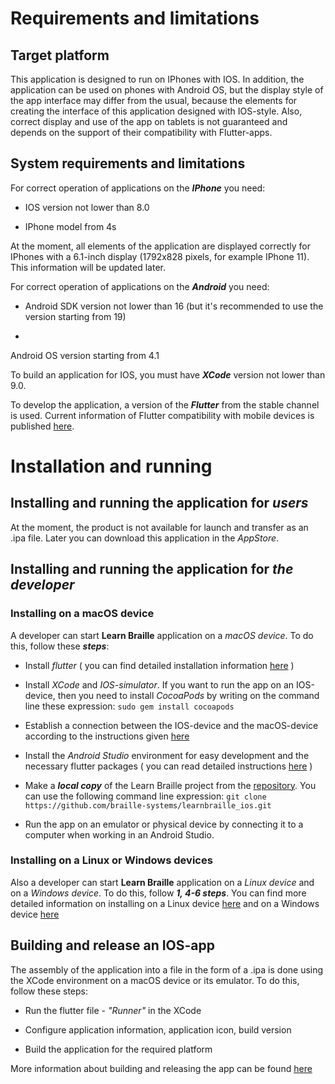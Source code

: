 # Requirements and limitations

## Target platform

 This application is designed to run on IPhones with IOS. In addition, the application can be used on phones with Android OS, but the display style of the app interface may differ from the usual, because the elements for creating the interface of this application designed with IOS-style. Also, correct display and use of the app on tablets is not guaranteed and depends on the support of their compatibility with Flutter-apps.

## System requirements and limitations

 For correct operation of applications on the ***IPhone*** you need:


- IOS version not lower than 8.0


- IPhone model from 4s

 At the moment, all elements of the application are displayed correctly for IPhones with a 6.1-inch display (1792x828 pixels, for example IPhone 11). This information will be updated later.

 For correct operation of applications on the ***Android*** you need:


- Android SDK version not lower than 16 (but it's recommended to use the version starting from 19)

- 
Android OS version starting from 4.1

 To build an application for IOS, you must have ***XCode*** version not lower than 9.0.

 To develop the application, a version of the ***Flutter*** from the stable channel is used. Current information of Flutter compatibility with mobile devices is published [here](https://flutter.dev/docs/development/tools/sdk/release-notes/supported-platforms).


# Installation and running

## Installing and running the application for ***users***

 At the moment, the product is not available for launch and transfer as an .ipa file. Later you can download this application in the *AppStore*.


## Installing and running the application for ***the developer***

### Installing on a macOS device

 A developer can start **Learn Braille** application on a *macOS device*. To do this, follow these ***steps***:

- Install *flutter* ( you can find detailed installation information [here](https://flutter.dev/docs/get-started/install/macos) )

- Install *XCode* and *IOS-simulator*. If you want to run the app on an IOS-device, then you need to install *CocoaPods* by writing on the command line these expression: `sudo gem install cocoapods`

- Establish a connection between the IOS-device and the macOS-device according to the instructions given [here](https://flutter.dev/docs/get-started/install/macos)

- Install the *Android Studio* environment for easy development and the necessary flutter packages ( you can read detailed instructions [here](https://flutter.dev/docs/get-started/editor) )

- Make a ***local copy*** of the Learn Braille project from the [repository](https://github.com/braille-systems/learnbraille_ios/tree/main/braille_abc). You can use the following command line expression: `git clone https://github.com/braille-systems/learnbraille_ios.git`

- Run the app on an emulator or physical device by connecting it to a computer when working in an Android Studio.


### Installing on a Linux or Windows devices

 Also a developer can start **Learn Braille** application on a *Linux device* and on a *Windows device*. To do this, follow ***1, 4-6 steps***. You can find more detailed information on installing on a Linux device [here](https://flutter.dev/docs/get-started/install/linux) and on a Windows device [here](https://flutter.dev/docs/get-started/install/windows)


## Building and release an IOS-app

 The assembly of the application into a file in the form of a .ipa is done using the XCode environment on a macOS device or its emulator. To do this, follow these steps:

- Run the flutter file - *"Runner"*  in the XCode

- Configure application information, application icon, build version

- Build the application for the required platform

 More information about building and releasing the app can be found [here](https://flutter.dev/docs/deployment/ios)
